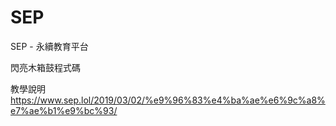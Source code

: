 # SEP
SEP - 永續教育平台

閃亮木箱鼓程式碼

教學說明 https://www.sep.lol/2019/03/02/%e9%96%83%e4%ba%ae%e6%9c%a8%e7%ae%b1%e9%bc%93/